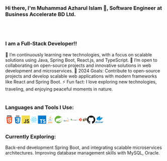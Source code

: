 ### Hi there, I'm Muhammad Azharul Islam 👋, Software Engineer at Business Accelerate BD Ltd.
<br/> 
<br/>

### I am a Full-Stack Developer!!
🌱 I’m continuously learning new technologies, with a focus on scalable solutions using Java, Spring Boot, React.js, and TypeScript.
👯 I’m open to collaborating on open-source projects and innovative solutions in web development and microservices.
🥅 2024 Goals: Contribute to open-source projects and develop scalable web applications with modern frameworks like React and Spring Boot.
⚡ Fun fact: I love exploring new technologies, traveling, and enjoying peaceful moments in nature.
<br/> 
<br/>

### Languages and Tools I Use:
<img align="left" alt="HTML5" width="26px" src="https://raw.githubusercontent.com/github/explore/80688e429a7d4ef2fca1e82350fe8e3517d3494d/topics/html/html.png" /> <img align="left" alt="CSS3" width="26px" src="https://raw.githubusercontent.com/github/explore/80688e429a7d4ef2fca1e82350fe8e3517d3494d/topics/css/css.png" /> <img align="left" alt="JavaScript" width="26px" src="https://raw.githubusercontent.com/github/explore/80688e429a7d4ef2fca1e82350fe8e3517d3494d/topics/javascript/javascript.png" /> <img align="left" alt="React" width="26px" src="https://raw.githubusercontent.com/github/explore/80688e429a7d4ef2fca1e82350fe8e3517d3494d/topics/react/react.png" /> <img align="left" alt="TypeScript" width="26px" src="https://raw.githubusercontent.com/github/explore/3b9a279f5cdadbbfab5082d3c28d2c78cd0f5100/topics/typescript/typescript.png" /> <img align="left" alt="Java" width="26px" src="https://raw.githubusercontent.com/github/explore/4cc989f6a030ac65dc2b5f27b17f1f556b759271/topics/java/java.png" /> <img align="left" alt="Spring Boot" width="26px" src="https://raw.githubusercontent.com/github/explore/d2d5a4d5b8687b6fb9b37d5ebc627b81e8548e97/topics/spring-boot/spring-boot.png" /> <img align="left" alt="MySQL" width="26px" src="https://raw.githubusercontent.com/github/explore/80688e429a7d4ef2fca1e82350fe8e3517d3494d/topics/mysql/mysql.png" /> <img align="left" alt="MongoDB" width="26px" src="https://raw.githubusercontent.com/github/explore/80688e429a7d4ef2fca1e82350fe8e3517d3494d/topics/mongodb/mongodb.png" /> <img align="left" alt="Git" width="26px" src="https://raw.githubusercontent.com/github/explore/06db76b11dc64a75879e59e847cbf4fef90e53d3/topics/git/git.png" /> <img align="left" alt="GitHub" width="26px" src="https://raw.githubusercontent.com/github/explore/06db76b11dc64a75879e59e847cbf4fef90e53d3/topics/github/github.png" /> <img align="left" alt="Docker" width="26px" src="https://raw.githubusercontent.com/github/explore/01ea2a586e5da744792d0ccfce2f68b861f29301/topics/docker/docker.png" /> 
<br/> 
<br/>

### Currently Exploring:
Back-end development Spring Boot, and integrating scalable microservices architectures.
Improving database management skills with MySQL, Oracle.
<br />

